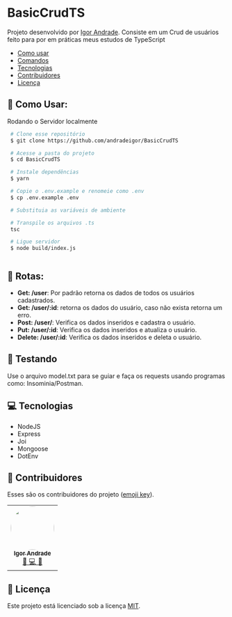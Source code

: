 # BasicCrudTS

Projeto desenvolvido por [Igor Andrade](https://github.com/andradeigor). Consiste em um Crud de usuários feito para por em práticas meus estudos de TypeScript

- [Como usar](#como-usar)
- [Comandos](#comandos)
- [Tecnologias](#tecnologias)
- [Contribuidores](#contribuidores)
- [Licença](#licença)

## 🤖 Como Usar:

Rodando o Servidor localmente

```bash
 # Clone esse repositório
 $ git clone https://github.com/andradeigor/BasicCrudTS

 # Acesse a pasta do projeto
 $ cd BasicCrudTS

 # Instale dependências
 $ yarn

 # Copie o .env.example e renomeie como .env
 $ cp .env.example .env

 # Substituia as variáveis de ambiente

 # Transpile os arquivos .ts
 tsc

 # Ligue servidor
 $ node build/index.js



```

## 📜 Rotas:

- **Get: /user**: Por padrão retorna os dados de todos os usuários cadastrados.
- **Get: /user/:id**: retorna os dados do usuário, caso não exista retorna um erro.
- **Post: /user/**: Verifica os dados inseridos e cadastra o usuário.
- **Put: /user/:id**: Verifica os dados inseridos e atualiza o usuário.
- **Delete: /user/:id**: Verifica os dados inseridos e deleta o usuário.

## 🚧 Testando

Use o arquivo model.txt para se guiar e faça os requests usando programas como: Insominia/Postman.

## 💻 Tecnologias

- NodeJS
- Express
- Joi
- Mongoose
- DotEnv

## 👥 Contribuidores

Esses são os contribuidores do projeto (<a href="https://allcontributors.org/docs/en/emoji-key">emoji key</a>).

<table>
  <tr>
    <td align="center"><a href="https://github.com/andradeigor"><img style="border-radius: 50%;" src="https://avatars.githubusercontent.com/u/21049910?v=4" width="100px;" alt=""/><br /><sub><b>Igor Andrade</b></sub></a><br /><a href="https://github.com/andradeigor/DiscordBotUFRJ/commits?author=andradeigor" title="Igor Andrade">🤔 💻 🚧</a></td>
  </tr>
</table>

## 📖 Licença

Este projeto está licenciado sob a licença <a href="https://choosealicense.com/licenses/mit/">MIT</a>.
